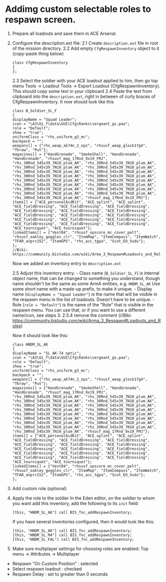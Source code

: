 # Addimg custom selectable roles to respawn screen.

1. Prepare all loadouts and save them in ACE Arsenal.
2. Configure the description.ext file:
	2.1 Create `description.ext` file in root of the mission directory.
	2.2 Add empty `CfgRespawnInventory` object to it (copy-paste thing below)
    ```
    class CfgRespawnInventory
    {
    };
    ```
    2.3 Select the soldier with your ACE loadout applied to him, then go top menu Tools -> Loadout Tools -> Export Loadout (CfgRespawnInventory).
    This should copy some text in your clipboard
    2.4 Paste the text from clipboard into the `description.ext`, right in between of curly braces of CfgRespawnInventory.
    It now should look like this

    ```
    class B_Soldier_SL_F
    {
    displayName = "Squad Leader";
    icon = "\A3\Ui_f\data\GUI\Cfg\Ranks\sergeant_gs.paa";
    role = "Default";
    show = "true";
    uniformClass = "rhs_uniform_g3_mc";
    backpack = "";
    weapons[] = {"rhs_weap_ak74n_2_npz", "rhsusf_weap_glock17g4", "Throw", "Put"};
    magazines[] = {"HandGrenade", "SmokeShell", "HandGrenade", "HandGrenade", "rhsusf_mag_17Rnd_9x19_FMJ", "rhs_30Rnd_545x39_7N10_plum_AK", "rhs_30Rnd_545x39_7N10_plum_AK", "rhs_30Rnd_545x39_7N10_plum_AK", "rhs_30Rnd_545x39_7N10_plum_AK", "rhs_30Rnd_545x39_7N10_plum_AK", "rhs_30Rnd_545x39_7N10_plum_AK", "rhs_30Rnd_545x39_7N10_plum_AK", "rhs_30Rnd_545x39_7N10_plum_AK", "rhs_30Rnd_545x39_7N10_plum_AK", "rhs_30Rnd_545x39_7N10_plum_AK", "rhs_30Rnd_545x39_7N10_plum_AK", "rhs_30Rnd_545x39_7N10_plum_AK", "rhs_30Rnd_545x39_7N10_plum_AK", "rhs_30Rnd_545x39_7N10_plum_AK", "rhs_30Rnd_545x39_7N10_plum_AK", "rhs_30Rnd_545x39_7N10_plum_AK", "rhs_30Rnd_545x39_7N10_plum_AK", "rhsusf_mag_17Rnd_9x19_FMJ"};
    items[] = {"ACE_personalAidKit", "ACE_splint", "ACE_splint", "ACE_fieldDressing", "ACE_fieldDressing", "ACE_fieldDressing", "ACE_fieldDressing", "ACE_fieldDressing", "ACE_fieldDressing", "ACE_fieldDressing", "ACE_fieldDressing", "ACE_fieldDressing", "ACE_fieldDressing", "ACE_fieldDressing", "ACE_fieldDressing", "ACE_fieldDressing", "ACE_fieldDressing", "ACE_fieldDressing", "ACE_tourniquet", "ACE_tourniquet"};
    linkedItems[] = {"Vest04", "rhsusf_opscore_mc_cover_pelt", "rhsusf_oakley_goggles_clr", "ItemMap", "ItemCompass", "ItemWatch", "TFAR_anprc152", "ItemGPS", "rhs_acc_tgpa", "Scot_EO_Vudu"};
    };
    //Biki: https://community.bistudio.com/wiki/Arma_3_Respawn#Loadouts_and_Roles
    ```

    Now we added an inventory entry to `description.ext`

    2.5 Adjust this inventory entry:
        - Class name (`B_Soldier_SL_F`) is internal object name, that can be changed to something you understand, though name shouldn't be the same as some ArmA entities, e.g. `HNDM_SL_AK`
        Use some short name with a made-up prefix, to make it unique.
        - Display name (`displayName = "Squad Leader"`) is the name that will be visible in the respawn menu in the list of loadouts.
        Doesn't have to be unique.
        - Role (`role = "Default"`) is the name of the "Role" that is visible in the respawn menu.
        You can use that, or if you want to use a different name/icon, see steps 3.
        2.5.4 remove the comment (//Biki: https://community.bistudio.com/wiki/Arma_3_Respawn#Loadouts_and_Roles)

    Now it should look like this:

    ```
    class HNDM_SL_AK
    {
    displayName = "SL AK-74 optic";
    icon = "\A3\Ui_f\data\GUI\Cfg\Ranks\sergeant_gs.paa";
    role = "Default";
    show = "true";
    uniformClass = "rhs_uniform_g3_mc";
    backpack = "";
    weapons[] = {"rhs_weap_ak74n_2_npz", "rhsusf_weap_glock17g4", "Throw", "Put"};
    magazines[] = {"HandGrenade", "SmokeShell", "HandGrenade", "HandGrenade", "rhsusf_mag_17Rnd_9x19_FMJ", "rhs_30Rnd_545x39_7N10_plum_AK", "rhs_30Rnd_545x39_7N10_plum_AK", "rhs_30Rnd_545x39_7N10_plum_AK", "rhs_30Rnd_545x39_7N10_plum_AK", "rhs_30Rnd_545x39_7N10_plum_AK", "rhs_30Rnd_545x39_7N10_plum_AK", "rhs_30Rnd_545x39_7N10_plum_AK", "rhs_30Rnd_545x39_7N10_plum_AK", "rhs_30Rnd_545x39_7N10_plum_AK", "rhs_30Rnd_545x39_7N10_plum_AK", "rhs_30Rnd_545x39_7N10_plum_AK", "rhs_30Rnd_545x39_7N10_plum_AK", "rhs_30Rnd_545x39_7N10_plum_AK", "rhs_30Rnd_545x39_7N10_plum_AK", "rhs_30Rnd_545x39_7N10_plum_AK", "rhs_30Rnd_545x39_7N10_plum_AK", "rhs_30Rnd_545x39_7N10_plum_AK", "rhsusf_mag_17Rnd_9x19_FMJ"};
    items[] = {"ACE_personalAidKit", "ACE_splint", "ACE_splint", "ACE_fieldDressing", "ACE_fieldDressing", "ACE_fieldDressing", "ACE_fieldDressing", "ACE_fieldDressing", "ACE_fieldDressing", "ACE_fieldDressing", "ACE_fieldDressing", "ACE_fieldDressing", "ACE_fieldDressing", "ACE_fieldDressing", "ACE_fieldDressing", "ACE_fieldDressing", "ACE_fieldDressing", "ACE_fieldDressing", "ACE_tourniquet", "ACE_tourniquet"};
    linkedItems[] = {"Vest04", "rhsusf_opscore_mc_cover_pelt", "rhsusf_oakley_goggles_clr", "ItemMap", "ItemCompass", "ItemWatch", "TFAR_anprc152", "ItemGPS", "rhs_acc_tgpa", "Scot_EO_Vudu"};
    };
    ```
3. Add custom role (optional)
4. Apply the role to the soldier
    In the Eden editor, on the soldier to whom you want add this inventory, add the following to its `init` field:
    ```
    [this, "HNDM_SL_AK"] call BIS_fnc_addRespawnInventory;
    ```
    If you have several inventories configured, then it would look like this:
    ```
    [this, "HNDM_SL_AK"] call BIS_fnc_addRespawnInventory;
    [this, "HNDM_SL_M4"] call BIS_fnc_addRespawnInventory;
    [this, "HNDM_SL_FAL"] call BIS_fnc_addRespawnInventory;
    ```
5. Make sure multiplayer settings for choosing roles are enabled:
Top menu -> Attributes -> Multiplayer
- Respawn "On Custom Position" : selected
- Select respawn loadout : checked
- Respawn Delay : set to greater than 0 seconds

